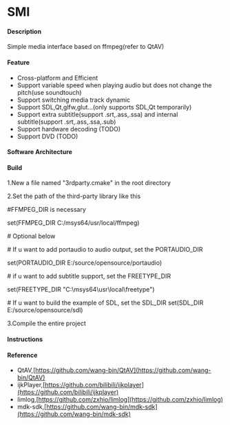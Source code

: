 # SMI

#### Description

Simple media interface based on ffmpeg(refer to QtAV)

#### Feature

- Cross-platform and Efficient
- Support variable speed when playing audio but does not change the pitch(use soundtouch)
- Support switching media track dynamic
- Support SDL,Qt,glfw,glut...(only supports SDL,Qt temporarily)
- Support extra subtitle(support .srt,.ass,.ssa) and internal subtitle(support .srt,.ass,.ssa,.sub)
- Support hardware decoding (TODO)
- Support DVD (TODO)

#### Software Architecture


#### Build

1.New a file named "3rdparty.cmake" in the root directory

2.Set the path of the third-party library like this

\#FFMPEG_DIR is necessary

set(FFMPEG_DIR C:/msys64/usr/local/ffmpeg)

\# Optional below

\# If u want to add portaudio to audio output, set the PORTAUDIO_DIR

set(PORTAUDIO_DIR E:/source/opensource/portaudio)

\# if u want to add subtitle support, set the FREETYPE_DIR

set(FREETYPE_DIR "C:\\msys64\\usr\\local\\freetype")

\# If u want to build the example of SDL, set the SDL_DIR
set(SDL_DIR E:/source/opensource/sdl)

3.Compile the entire project

#### Instructions


#### Reference

- QtAV,[https://github.com/wang-bin/QtAV](https://github.com/wang-bin/QtAV)
- ijkPlayer,[https://github.com/bilibili/ijkplayer](https://github.com/bilibili/ijkplayer)
- limlog,[https://github.com/zxhio/limlog](https://github.com/zxhio/limlog)
- mdk-sdk,[https://github.com/wang-bin/mdk-sdk](https://github.com/wang-bin/mdk-sdk)